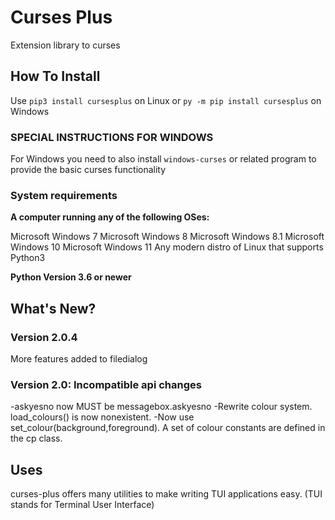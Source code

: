 # Curses Plus
Extension library to curses

## How To Install
Use ```pip3 install cursesplus```
on Linux or ```py -m pip install cursesplus```
on Windows

### SPECIAL INSTRUCTIONS FOR WINDOWS

For Windows you need to also install ```windows-curses``` or related program
to provide the basic curses functionality

### System requirements

**A computer running any of the following OSes:**

Microsoft Windows 7
Microsoft Windows 8
Microsoft Windows 8.1
Microsoft Windows 10
Microsoft Windows 11
Any modern distro of Linux that supports Python3

**Python Version 3.6 or newer**

## What's New?

### Version 2.0.4

More features added to filedialog

### Version 2.0: Incompatible api changes

-askyesno now MUST be messagebox.askyesno
-Rewrite colour system. load_colours() is now nonexistent.
-Now use set_colour(background,foreground). A set of colour constants are defined in the cp class.

## Uses

curses-plus offers many utilities to make writing TUI applications easy. (TUI stands for Terminal User Interface)